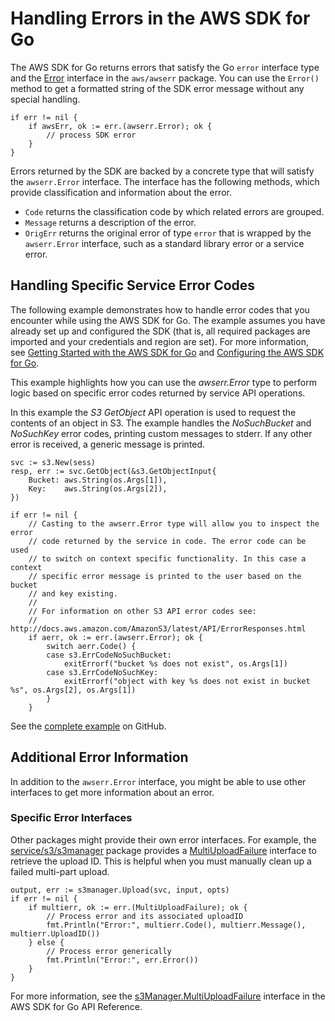 # Handling Errors in the AWS SDK for Go<a name="handling-errors"></a>

The AWS SDK for Go returns errors that satisfy the Go `error` interface type and the [Error](https://docs.aws.amazon.com/sdk-for-go/api/aws/awserr/#Error) interface in the `aws/awserr` package\. You can use the `Error()` method to get a formatted string of the SDK error message without any special handling\.

```
if err != nil {
    if awsErr, ok := err.(awserr.Error); ok {
        // process SDK error
    }
}
```

Errors returned by the SDK are backed by a concrete type that will satisfy the `awserr.Error` interface\. The interface has the following methods, which provide classification and information about the error\.
+  `Code` returns the classification code by which related errors are grouped\.
+  `Message` returns a description of the error\.
+  `OrigErr` returns the original error of type `error` that is wrapped by the `awserr.Error` interface, such as a standard library error or a service error\.

## Handling Specific Service Error Codes<a name="handling-specific-service-error-codes"></a>

The following example demonstrates how to handle error codes that you encounter while using the AWS SDK for Go\. The example assumes you have already set up and configured the SDK \(that is, all required packages are imported and your credentials and region are set\)\. For more information, see [Getting Started with the AWS SDK for Go](setting-up.md) and [Configuring the AWS SDK for Go](configuring-sdk.md)\.

This example highlights how you can use the *awserr\.Error* type to perform logic based on specific error codes returned by service API operations\.

In this example the *S3* *GetObject* API operation is used to request the contents of an object in S3\. The example handles the *NoSuchBucket* and *NoSuchKey* error codes, printing custom messages to stderr\. If any other error is received, a generic message is printed\.

```
svc := s3.New(sess)
resp, err := svc.GetObject(&s3.GetObjectInput{
    Bucket: aws.String(os.Args[1]),
    Key:    aws.String(os.Args[2]),
})

if err != nil {
    // Casting to the awserr.Error type will allow you to inspect the error
    // code returned by the service in code. The error code can be used
    // to switch on context specific functionality. In this case a context
    // specific error message is printed to the user based on the bucket
    // and key existing.
    //
    // For information on other S3 API error codes see:
    // http://docs.aws.amazon.com/AmazonS3/latest/API/ErrorResponses.html
    if aerr, ok := err.(awserr.Error); ok {
        switch aerr.Code() {
        case s3.ErrCodeNoSuchBucket:
            exitErrorf("bucket %s does not exist", os.Args[1])
        case s3.ErrCodeNoSuchKey:
            exitErrorf("object with key %s does not exist in bucket %s", os.Args[2], os.Args[1])
        }
    }
```

See the [complete example](https://github.com/awsdocs/aws-doc-sdk-examples/blob/master/go/example_code/extending_sdk/handleServiceErrorCodes.go) on GitHub\.

## Additional Error Information<a name="additional-error-information"></a>

In addition to the `awserr.Error` interface, you might be able to use other interfaces to get more information about an error\.

### Specific Error Interfaces<a name="specific-error-interfaces"></a>

Other packages might provide their own error interfaces\. For example, the [service/s3/s3manager](https://docs.aws.amazon.com/sdk-for-go/api/service/s3/s3manager) package provides a [MultiUploadFailure](https://docs.aws.amazon.com/sdk-for-go/api/service/s3/s3manager/#MultiUploadFailure) interface to retrieve the upload ID\. This is helpful when you must manually clean up a failed multi\-part upload\.

```
output, err := s3manager.Upload(svc, input, opts)
if err != nil {
    if multierr, ok := err.(MultiUploadFailure); ok {
        // Process error and its associated uploadID
        fmt.Println("Error:", multierr.Code(), multierr.Message(), multierr.UploadID())
    } else {
        // Process error generically
        fmt.Println("Error:", err.Error())
    }
}
```

For more information, see the [s3Manager\.MultiUploadFailure](https://docs.aws.amazon.com/sdk-for-go/api/service/s3/s3manager/#MultiUploadFailure) interface in the AWS SDK for Go API Reference\.
